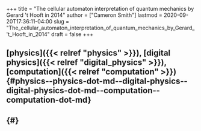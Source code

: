 +++
title = "The cellular automaton interpretation of quantum mechanics by Gerard 't Hooft in 2014"
author = ["Cameron Smith"]
lastmod = 2020-09-20T17:36:11-04:00
slug = "The_cellular_automaton_interpretation_of_quantum_mechanics_by_Gerard_'t_Hooft_in_2014"
draft = false
+++

## [physics]({{< relref "physics" >}}), [digital physics]({{< relref "digital_physics" >}}), [computation]({{< relref "computation" >}}) {#physics--physics-dot-md--digital-physics--digital-physics-dot-md--computation--computation-dot-md}


##  {#}
